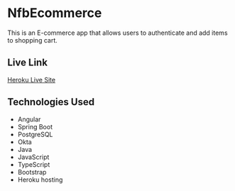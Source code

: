 # NfbEcommerce

This is an E-commerce app that allows users to authenticate and add items to shopping cart. 

## Live Link

[Heroku Live Site](https://newfullybakery.herokuapp.com)

## Technologies Used

- Angular
- Spring Boot
- PostgreSQL
- Okta
- Java
- JavaScript
- TypeScript
- Bootstrap
- Heroku hosting


